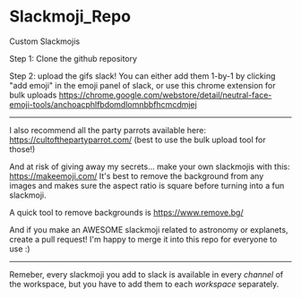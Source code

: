# Slackmoji_Repo
Custom Slackmojis


Step 1: Clone the github repository

Step 2: upload the gifs slack! You can either add them 1-by-1 by clicking "add emoji" in the emoji panel of slack, 
or use this chrome extension for bulk uploads https://chrome.google.com/webstore/detail/neutral-face-emoji-tools/anchoacphlfbdomdlomnbbfhcmcdmjej


------------------------------------------

I also recommend all the party parrots available here: https://cultofthepartyparrot.com/
(best to use the bulk upload tool for those!)


And at risk of giving away my secrets... make your own slackmojis with this: https://makeemoji.com/
It's best to remove the background from any images and makes sure the aspect ratio is square before turning into a fun slackmoji.

A quick tool to remove backgrounds is https://www.remove.bg/


And if you make an AWESOME slackmoji related to astronomy or explanets, create a pull request! I'm happy to merge it into this repo for everyone to use :)


------------------------------------------

Remeber, every slackmoji you add to slack is available in every *channel* of the workspace, but you have to add them to each *workspace* separately. 
